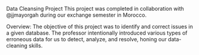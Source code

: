 Data Cleansing Project
This project was completed in collaboration with @jjmayorgah during our exchange semester in Morocco.

Overview:
The objective of this project was to identify and correct issues in a given database. The professor intentionally introduced various types of erroneous data for us to detect, analyze, and resolve, honing our data-cleaning skills.
